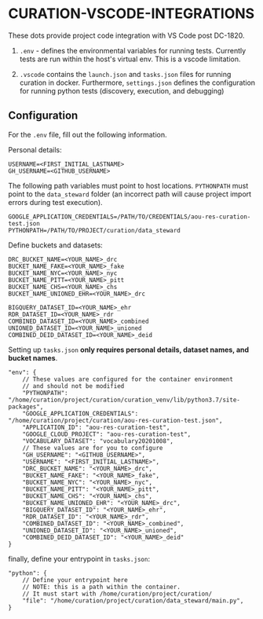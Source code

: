 # CURATION-VSCODE-INTEGRATIONS
These dots provide project code integration with VS Code post DC-1820.

1) `.env` - defines the environmental variables for running tests.  Currently tests are run within the host's virtual env.  This is a vscode limitation.

2) `.vscode` contains the `launch.json` and `tasks.json` files for running curation in docker.  Furthermore, `settings.json` defines the configuration for running python tests (discovery, execution, and debugging)

## Configuration
For the `.env` file, fill out the following information.

Personal details:
```
USERNAME=<FIRST_INITIAL_LASTNAME>
GH_USERNAME=<GITHUB_USERNAME>
```

The following path variables must point to host locations.  `PYTHONPATH` must point to the `data_steward` folder (an incorrect path will cause project import errors during test execution).
```
GOOGLE_APPLICATION_CREDENTIALS=/PATH/TO/CREDENTIALS/aou-res-curation-test.json
PYTHONPATH=/PATH/TO/PROJECT/curation/data_steward
```

Define buckets and datasets:
```
DRC_BUCKET_NAME=<YOUR_NAME>_drc
BUCKET_NAME_FAKE=<YOUR_NAME>_fake
BUCKET_NAME_NYC=<YOUR_NAME>_nyc
BUCKET_NAME_PITT=<YOUR_NAME>_pitt
BUCKET_NAME_CHS=<YOUR_NAME>_chs
BUCKET_NAME_UNIONED_EHR=<YOUR_NAME>_drc

BIGQUERY_DATASET_ID=<YOUR_NAME>_ehr
RDR_DATASET_ID=<YOUR_NAME>_rdr
COMBINED_DATASET_ID=<YOUR_NAME>_combined
UNIONED_DATASET_ID=<YOUR_NAME>_unioned
COMBINED_DEID_DATASET_ID=<YOUR_NAME>_deid
```

Setting up `tasks.json` **only requires personal details, dataset names, and bucket names**.
```
"env": {
    // These values are configured for the container environment
    // and should not be modified
    "PYTHONPATH": "/home/curation/project/curation/curation_venv/lib/python3.7/site-packages",
    "GOOGLE_APPLICATION_CREDENTIALS": "/home/curation/project/curation/aou-res-curation-test.json",
    "APPLICATION_ID": "aou-res-curation-test",
    "GOOGLE_CLOUD_PROJECT": "aou-res-curation-test",
    "VOCABULARY_DATASET": "vocabulary20201008",
    // These values are for you to configure
    "GH_USERNAME": "<GITHUB_USERNAME>",
    "USERNAME": "<FIRST_INITIAL_LASTNAME>",
    "DRC_BUCKET_NAME": "<YOUR_NAME>_drc",
    "BUCKET_NAME_FAKE": "<YOUR_NAME>_fake",
    "BUCKET_NAME_NYC": "<YOUR_NAME>_nyc",
    "BUCKET_NAME_PITT": "<YOUR_NAME>_pitt",
    "BUCKET_NAME_CHS": "<YOUR_NAME>_chs",
    "BUCKET_NAME_UNIONED_EHR": "<YOUR_NAME>_drc",
    "BIGQUERY_DATASET_ID": "<YOUR_NAME>_ehr",
    "RDR_DATASET_ID": "<YOUR_NAME>_rdr",
    "COMBINED_DATASET_ID": "<YOUR_NAME>_combined",
    "UNIONED_DATASET_ID": "<YOUR_NAME>_unioned",
    "COMBINED_DEID_DATASET_ID": "<YOUR_NAME>_deid"
}
```

finally, define your entrypoint in `tasks.json`:

```
"python": {
    // Define your entrypoint here
    // NOTE: this is a path within the container.
    // It must start with /home/curation/project/curation/
    "file": "/home/curation/project/curation/data_steward/main.py",
}
```
